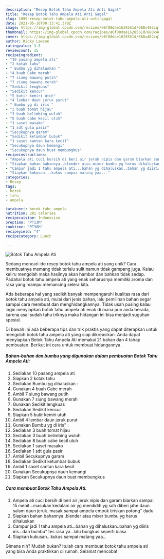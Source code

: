 ```yaml
---
description: "Resep Botok Tahu Ampela Ati Anti Gagal"
title: "Resep Botok Tahu Ampela Ati Anti Gagal"
slug: 1899-resep-botok-tahu-ampela-ati-anti-gagal
date: 2021-05-16T00:13:41.378Z
image: https://img-global.cpcdn.com/recipes/e6f80dae1628561d/680x482cq70/botok-tahu-ampela-ati-foto-resep-utama.jpg
thumbnail: https://img-global.cpcdn.com/recipes/e6f80dae1628561d/680x482cq70/botok-tahu-ampela-ati-foto-resep-utama.jpg
cover: https://img-global.cpcdn.com/recipes/e6f80dae1628561d/680x482cq70/botok-tahu-ampela-ati-foto-resep-utama.jpg
author: Ricky Lawson
ratingvalue: 3.5
reviewcount: 15
recipeingredient:
- "10 pasang ampela ati"
- "2 kotak tahu"
- " Bumbu yg dihaluskan "
- "4 buah Cabe merah"
- "7 siung bawang putih"
- "7 siung bawang merah"
- "Sedikit lengkuas"
- "Sedikit kencur"
- "5 butir kemiri utuh"
- "4 lembar daun jeruk purut"
- " Bumbu yg di iris "
- "3 buah tomat hijau"
- "3 buah belimbing wuluh"
- "8 buah cabe kecil utuh"
- "1 saset masako"
- "1 sdt gula pasir"
- "Secukupnya garam"
- "Sedikit ketumbar bubuk"
- "1 saset santan kara kecil"
- "Secukupnya daun kemangi"
- "Secukupnya daun buat membungkus"
recipeinstructions:
- "Ampela ati cuci bersih di beri air jeruk nipis dan garam biarkan sampai 15 menit...masukan kedalam air yg mendidih yg sdh diberi jahe daun salam daun jeruk..masak sampai ampela empuk tiriskan potong&#34; dadu"
- "Siapkan bahan bahannya..blender atau mixer bumbu yg harus dihaluskan"
- "Campur jadi 1 tahu ampela ati...bahan yg dihaluskan..bahan yg diiris iris...dan bumbu&#34; tes rasa ya...lalu bungkus seperti biasa"
- "Siapkan kukusan...kukus sampai matang yaa..."
categories:
- Resep
tags:
- botok
- tahu
- ampela

katakunci: botok tahu ampela 
nutrition: 201 calories
recipecuisine: Indonesian
preptime: "PT13M"
cooktime: "PT38M"
recipeyield: "4"
recipecategory: Lunch

---
```



![Botok Tahu Ampela Ati](https://img-global.cpcdn.com/recipes/e6f80dae1628561d/680x482cq70/botok-tahu-ampela-ati-foto-resep-utama.jpg)

Sedang mencari ide resep botok tahu ampela ati yang unik? Cara membuatnya memang tidak terlalu sulit namun tidak gampang juga. Kalau keliru mengolah maka hasilnya akan hambar dan bahkan tidak sedap. Padahal botok tahu ampela ati yang enak seharusnya memiliki aroma dan rasa yang mampu memancing selera kita.



Ada beberapa hal yang sedikit banyak mempengaruhi kualitas rasa dari botok tahu ampela ati, mulai dari jenis bahan, lalu pemilihan bahan segar sampai cara membuat dan menghidangkannya. Tidak usah pusing kalau ingin menyiapkan botok tahu ampela ati enak di mana pun anda berada, karena asal sudah tahu triknya maka hidangan ini bisa menjadi suguhan spesial.


Di bawah ini ada beberapa tips dan trik praktis yang dapat diterapkan untuk mengolah botok tahu ampela ati yang siap dikreasikan. Anda dapat menyiapkan Botok Tahu Ampela Ati memakai 21 bahan dan 4 tahap pembuatan. Berikut ini cara untuk membuat hidangannya.

<!--inarticleads1-->

##### Bahan-bahan dan bumbu yang digunakan dalam pembuatan Botok Tahu Ampela Ati:

1. Sediakan 10 pasang ampela ati
1. Siapkan 2 kotak tahu
1. Sediakan  Bumbu yg dihaluskan :
1. Gunakan 4 buah Cabe merah
1. Ambil 7 siung bawang putih
1. Gunakan 7 siung bawang merah
1. Gunakan Sedikit lengkuas
1. Sediakan Sedikit kencur
1. Siapkan 5 butir kemiri utuh
1. Ambil 4 lembar daun jeruk purut
1. Gunakan  Bumbu yg di iris&#34; :
1. Sediakan 3 buah tomat hijau
1. Sediakan 3 buah belimbing wuluh
1. Sediakan 8 buah cabe kecil utuh
1. Sediakan 1 saset masako
1. Sediakan 1 sdt gula pasir
1. Ambil Secukupnya garam
1. Sediakan Sedikit ketumbar bubuk
1. Ambil 1 saset santan kara kecil
1. Gunakan Secukupnya daun kemangi
1. Siapkan Secukupnya daun buat membungkus




<!--inarticleads2-->

##### Cara membuat Botok Tahu Ampela Ati:

1. Ampela ati cuci bersih di beri air jeruk nipis dan garam biarkan sampai 15 menit...masukan kedalam air yg mendidih yg sdh diberi jahe daun salam daun jeruk..masak sampai ampela empuk tiriskan potong&#34; dadu
1. Siapkan bahan bahannya..blender atau mixer bumbu yg harus dihaluskan
1. Campur jadi 1 tahu ampela ati...bahan yg dihaluskan..bahan yg diiris iris...dan bumbu&#34; tes rasa ya...lalu bungkus seperti biasa
1. Siapkan kukusan...kukus sampai matang yaa...




Gimana nih? Mudah bukan? Itulah cara membuat botok tahu ampela ati yang bisa Anda praktikkan di rumah. Selamat mencoba!
